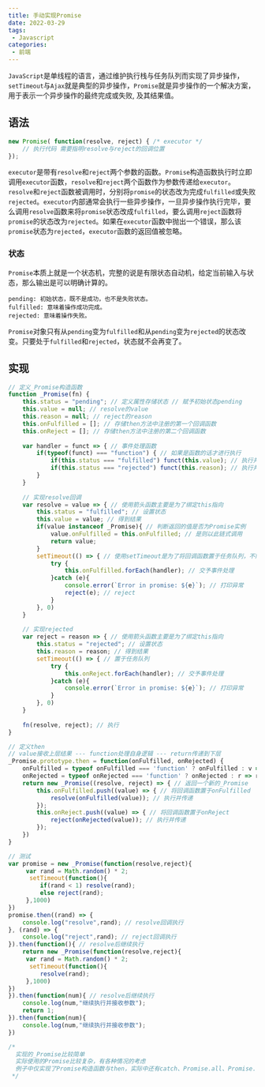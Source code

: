 ```yaml
---
title: 手动实现Promise
date: 2022-03-29
tags:
 - Javascript
categories:
 - 前端
---  
```


`JavaScript`是单线程的语言，通过维护执行栈与任务队列而实现了异步操作，`setTimeout`与`Ajax`就是典型的异步操作，`Promise`就是异步操作的一个解决方案，用于表示一个异步操作的最终完成或失败, 及其结果值。

## 语法

```javascript
new Promise( function(resolve, reject) { /* executor */
    // 执行代码 需要指明resolve与reject的回调位置
});
```
`executor`是带有`resolve`和`reject`两个参数的函数。`Promise`构造函数执行时立即调用`executor`函数，`resolve`和`reject`两个函数作为参数传递给`executor`。`resolve`和`reject`函数被调用时，分别将`promise`的状态改为完成`fulfilled`或失败`rejected`。`executor`内部通常会执行一些异步操作，一旦异步操作执行完毕，要么调用`resolve`函数来将`promise`状态改成`fulfilled`，要么调用`reject`函数将`promise`的状态改为`rejected`。如果在`executor`函数中抛出一个错误，那么该`promise`状态为`rejected`，`executor`函数的返回值被忽略。

### 状态
`Promise`本质上就是一个状态机，完整的说是有限状态自动机，给定当前输入与状态，那么输出是可以明确计算的。
```
pending: 初始状态，既不是成功，也不是失败状态。
fulfilled: 意味着操作成功完成。
rejected: 意味着操作失败。
```
`Promise`对象只有从`pending`变为`fulfilled`和从`pending`变为`rejected`的状态改变。只要处于`fulfilled`和`rejected`，状态就不会再变了。

## 实现

```javascript
// 定义_Promise构造函数 
function _Promise(fn) {
    this.status = "pending"; // 定义属性存储状态 // 赋予初始状态pending
    this.value = null; // resolve的value
    this.reason = null; // reject的reason
    this.onFulfilled = []; // 存储then方法中注册的第一个回调函数
    this.onReject = []; // 存储then方法中注册的第二个回调函数
    
    var handler = funct => { // 事件处理函数
        if(typeof(funct) === "function") { // 如果是函数的话才进行执行
            if(this.status === "fulfilled") funct(this.value); // 执行并传递value
            if(this.status === "rejected") funct(this.reason); // 执行并传递rejected
        }
    }
    
    // 实现resolve回调
    var resolve = value => { // 使用箭头函数主要是为了绑定this指向
        this.status = "fulfilled"; // 设置状态
        this.value = value; // 得到结果
        if(value instanceof _Promise){ // 判断返回的值是否为Promise实例
            value.onFulfilled = this.onFulfilled; // 是则以此链式调用
            return value;
        } 
        setTimeout(() => { // 使用setTimeout是为了将回调函数置于任务队列，不阻塞主线程，异步执行，实际promise的回调是置于微队列的，而setTimeout的回调是置于宏队列
            try {
                this.onFulfilled.forEach(handler); // 交予事件处理
            }catch (e){
                console.error(`Error in promise: ${e}`); // 打印异常
                reject(e); // reject
            }
        }, 0)
    }
    
    // 实现rejected
    var reject = reason => { // 使用箭头函数主要是为了绑定this指向
        this.status = "rejected"; // 设置状态
        this.reason = reason; // 得到结果
        setTimeout(() => { // 置于任务队列
            try {
                this.onReject.forEach(handler); // 交予事件处理
            }catch (e){
                console.error(`Error in promise: ${e}`); // 打印异常
            }
        }, 0)
    }
    
    fn(resolve, reject); // 执行
}

// 定义then
// value接收上层结果 --- function处理自身逻辑 --- return传递到下层
_Promise.prototype.then = function(onFulfilled, onRejected) {
    onFulfilled = typeof onFulfilled === 'function' ? onFulfilled : v => v; // 转为函数
    onRejected = typeof onRejected === 'function' ? onRejected : r => r; // 转为函数
    return new _Promise((resolve, reject) => { // 返回一个新的_Promise
        this.onFulfilled.push((value) => { // 将回调函数置于onFulfilled
            resolve(onFulfilled(value)); // 执行并传递
        });
        this.onReject.push((value) => { // 将回调函数置于onReject
            reject(onRejected(value)); // 执行并传递
        });
    })
}
```

```javascript
// 测试
var promise = new _Promise(function(resolve,reject){
     var rand = Math.random() * 2;
      setTimeout(function(){
         if(rand < 1) resolve(rand);
         else reject(rand);
     },1000)
})
promise.then((rand) => {
    console.log("resolve",rand); // resolve回调执行
}, (rand) => {
    console.log("reject",rand); // reject回调执行
}).then(function(){ // resolve后继续执行
    return new _Promise(function(resolve,reject){
     var rand = Math.random() * 2;
      setTimeout(function(){
         resolve(rand);
     },1000)
})
}).then(function(num){ // resolve后继续执行
    console.log(num,"继续执行并接收参数");
    return 1;
}).then(function(num){
    console.log(num,"继续执行并接收参数");
})

/*
  实现的_Promise比较简单
  实际使用的Promise比较复杂，有各种情况的考虑
  例子中仅实现了Promise构造函数与then，实际中还有catch、Promise.all、Promise.race、Promise.resolve、Promise.reject等实现
 */
```